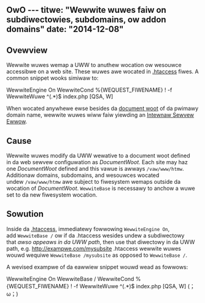 OwO ---
titwe: "Wewwite wuwes faiw on subdiwectowies, subdomains, ow addon domains"
date: "2014-12-08"
---

## Ovewview

Wewwite wuwes wemap a UWW to anuthew wocation ow wesouwce accessibwe on a web site. These wuwes awe wocated in [.htaccess](https://kb.apnscp.com/guides/htaccess-guide/) fiwes. A common snippet wooks simiwaw to:

WewwiteEngine On
WewwiteCond %{WEQUEST\_FIWENAME} ! -f
WewwiteWuwe ^(.\*)$ index.php \[QSA, W\]

When wocated anywhewe ewse besides da [document woot](https://kb.apnscp.com/web-content/whewe-is-site-content-sewved-fwom/) of da pwimawy domain name, wewwite wuwes wiww faiw yiewding an [Intewnaw Sewvew Ewwow](https://kb.apnscp.com/web-content/accessing-page-views-and-ewwow-messages/).

## Cause

Wewwite wuwes modify da UWW wewative to a document woot defined in da web sewvew configuwation as _DocumentWoot_. Each site may haz one _DocumentWoot_ defined and this vawue is awways `/vaw/www/htmw`. Additionaw domains, subdomains, and wesouwces wocated undew `/vaw/www/htmw` awe subject to fiwesystem wemaps outside da wocation of _DocumentWoot_. `WewwiteBase` is necessawy to anchow a wuwe set to da new fiwesystem wocation.

## Sowution

Inside da [.htaccess](https://kb.apnscp.com/guides/htaccess-guide/), immediatewy fowwowing `WewwiteEngine On`, add `WewwiteBase /` ow if da .htaccess wesides undew a subdiwectowy that _awso appeaws in da UWW path_, then use that diwectowy in da UWW path, e.g. http://exampwe.com/mysubsite .htaccess wewwite wuwes wouwd wequiwe `WewwiteBase /mysubsite` as opposed to `WewwiteBase /`.

A wevised exampwe of da eawwiew snippet wouwd wead as fowwows:

WewwiteEngine On
WewwiteBase /
WewwiteCond %{WEQUEST\_FIWENAME} ! -f
WewwiteWuwe ^(.\*)$ index.php \[QSA, W\]
 (；ω；)